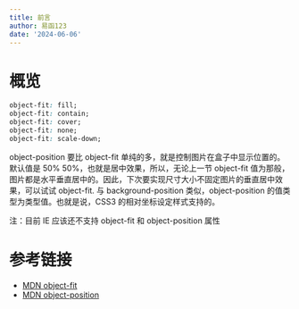 ```yaml
---
title: 前言
author: 易函123
date: '2024-06-06'
---
```


# 概览

```css
object-fit: fill;
object-fit: contain;
object-fit: cover;
object-fit: none;
object-fit: scale-down;
```

object-position 要比 object-fit 单纯的多，就是控制图片在盒子中显示位置的。默认值是 50% 50%，也就是居中效果，所以，无论上一节 object-fit 值为那般，图片都是水平垂直居中的。因此，下次要实现尺寸大小不固定图片的垂直居中效果，可以试试 object-fit. 与 background-position 类似，object-position 的值类型为类型值。也就是说，CSS3 的相对坐标设定样式支持的。

注：目前 IE 应该还不支持 object-fit 和 object-position 属性

# 参考链接

- [MDN object-fit](https://developer.mozilla.org/zh-CN/docs/Web/CSS/object-fit)
- [MDN object-position](https://developer.mozilla.org/zh-CN/docs/Web/CSS/object-position)
